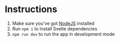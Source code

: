 
# Instructions
1. Make sure you've got [NodeJS](https://nodejs.org/en/download/) installed
2. Run `npm i` to install Svelte dependencies
3. `npm run dev` to run the app in development mode